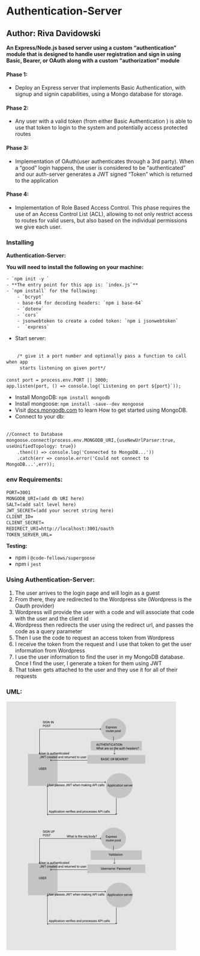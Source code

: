 
# Authentication-Server

## Author: Riva Davidowski

**An Express/Node.js based server using a custom “authentication” module that is designed to handle user registration and sign in using Basic, Bearer, or OAuth along with a custom “authorization” module**


#### Phase 1:

- Deploy an Express server that implements Basic Authentication, with signup and signin capabilities, using a Mongo database for storage.
  
#### Phase 2: 

- Any user with a valid token (from either Basic Authentication ) is able to use that token to login to the system and potentially access protected routes

#### Phase 3: 

- Implementation of OAuth(user authenticates through a 3rd party). When a “good” login happens, the user is considered to be “authenticated” and our auth-server generates a JWT signed “Token” which is returned to the application

#### Phase 4:

- Implementation of Role Based Access Control. This phase requires the use of an Access Control List (ACL), allowing to not only restrict access to routes for valid users, but also based on the individual permissions we give each user.


### Installing

**Authentication-Server:**

**You will need to install the following on your machine:**

    - `npm init -y `
    - **The entry point for this app is: `index.js`**
    - `npm install` for the following:
        - `bcrypt`
        - base-64 for decoding headers: `npm i base-64`
        - `dotenv`
        - `cors`
        - jsonwebtoken to create a coded token: `npm i jsonwebtoken`
        -  `express`

- Start server:

```

    /* give it a port number and optionally pass a function to call when app
     starts listening on given port*/

const port = process.env.PORT || 3000;
app.listen(port, () => console.log(`Listening on port ${port}`));

```

- Install MongoDB: `npm install mongodb`
- Install mongoose: `npm install -save--dev mongoose`
- Visit [docs.mongodb.com](https://docs.mongodb.com/manual/tutorial/getting-started/) to learn How to get started using MongoDB.
- Connect to your db:

```

//Connect to Database
mongoose.connect(process.env.MONGODB_URI,{useNewUrlParser:true, useUnifiedTopology: true})
    .then(() => console.log('Connected to MongoDB...'))
    .catch(err => console.error('Could not connect to MongoDB...',err));

```

### env Requirements:

```
PORT=3001
MONGODB_URI=(add db URI here)
SALT=(add salt level here)
JWT_SECRET=(add your secret string here)
CLIENT_ID=
CLIENT_SECRET=
REDIRECT_URI=http://localhost:3001/oauth
TOKEN_SERVER_URL=

```

**Testing:**

- npm i `@code-fellows/supergoose`
- npm i `jest`


### Using Authentication-Server:

1. The user arrives to the login page and will login as a guest 
2. From there, they are redirected to the Wordpress site (Wordpress is the Oauth provider) 
3. Wordpress will provide the user with a code and will associate that code with the user and the client id
4. Wordpress then redirects the user using the redirect url, and passes the code as a query parameter
5. Then I use the code to request an access token from Wordpress
6. I receive the token from the request and I use that token to get the user information from Wordpress
7. I use the user information to find the user in my MongoDB database. Once I find the user, I generate a token for them using JWT
8. That token gets attached to the user and they use it for all of their requests


### UML:


![Auth](AUTH.png)

